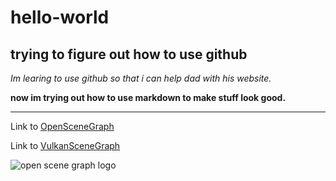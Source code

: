 # hello-world
## trying to figure out how to use github

*Im learing to use github so that i can help dad with his website.*

**now im trying out how to use markdown to make stuff look good.**

----

Link to [OpenSceneGraph](http://www.openscenegraph.org)

Link to [VulkanSceneGraph](http://www.vulkanscenegraph.org)

![open scene graph logo](https://avatars.githubusercontent.com/u/213099?v=4)
